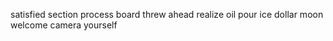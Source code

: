 satisfied section process board threw ahead realize oil pour ice dollar moon welcome camera yourself